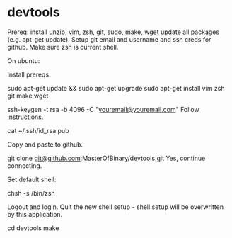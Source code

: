 # devtools

Prereq: install unzip, vim, zsh, git, sudo, make, wget update all packages (e.g. apt-get update). Setup git email and username and ssh creds for github. Make sure zsh is current shell.

On ubuntu:

Install prereqs:

sudo apt-get update && sudo apt-get upgrade
sudo apt-get install vim zsh git make wget

ssh-keygen -t rsa -b 4096 -C "youremail@youremail.com"
Follow instructions.

cat ~/.ssh/id_rsa.pub

Copy and paste to github.

git clone git@github.com:MasterOfBinary/devtools.git
Yes, continue connecting.

Set default shell:

chsh -s /bin/zsh

Logout and login.
Quit the new shell setup - shell setup will be overwritten by this application.

cd devtools
make
